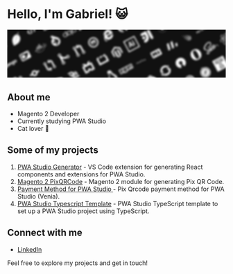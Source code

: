 # Hello, I'm Gabriel! 😺
![background](background.jpg)
## About me
- Magento 2 Developer
- Currently studying PWA Studio
- Cat lover 🐾

## Some of my projects
1. [PWA Studio Generator](https://github.com/GabrielFNLima/vscode-pwa-studio-generator) - VS Code extension for generating React components and extensions for PWA Studio.
2. [Magento 2 PixQRCode](https://github.com/GabrielFNLima/magento2-pixqrcode) -  Magento 2 module for generating Pix QR Code.
3. [Payment Method for PWA Studio ](https://github.com/GabrielFNLima/pwastudio-magento2-pixqrcode) - Pix Qrcode payment method for PWA Studio (Venia).
4. [PWA Studio Typescript Template](https://github.com/GabrielFNLima/pwa-studio-typescript-template) - PWA Studio TypeScript template to set up a PWA Studio project using TypeScript.

## Connect with me
- [LinkedIn](https://www.linkedin.com/in/devgfnl/)

Feel free to explore my projects and get in touch! 
